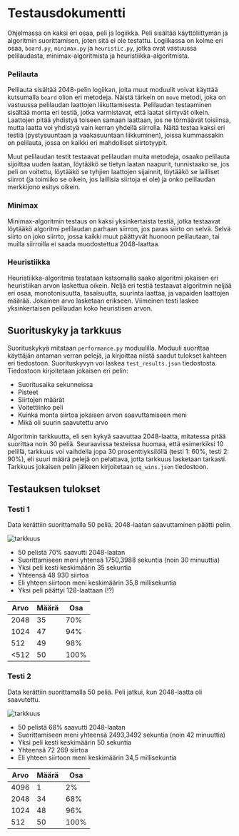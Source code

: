 # Testausdokumentti

Ohjelmassa on kaksi eri osaa, peli ja logiikka. Peli sisältää käyttöliittymän ja algoritmin suorittamisen, joten sitä ei ole testattu. Logiikassa on kolme eri osaa, ```board.py```, ```minimax.py``` ja ```heuristic.py```, jotka ovat vastuussa pelilaudasta, minimax-algoritmista ja heuristiikka-algoritmista.

### Pelilauta
Pelilauta sisältää 2048-pelin logiikan, joita muut moduulit voivat käyttää kutsumalla ```board``` olion eri metodeja. Näistä tärkein on ```move``` metodi, joka on vastuussa pelilaudan laattojen liikuttamisesta. Pelilaudan testaaminen sisältää monta eri testiä, jotka varmistavat, että laatat siirtyvät oikein. Laattojen pitää yhdistyä toiseen samaan laattaan, jos ne törmäävät toisiinsa, mutta laatta voi yhdistyä vain kerran yhdellä siirrolla. Näitä testaa kaksi eri testiä (pystysuuntaan ja vaakasuuntaan liikkuminen), joissa kummassakin on pelilauta, jossa on kaikki eri mahdolliset siirtotyypit.

Muut pelilaudan testit testaavat pelilaudan muita metodeja, osaako pelilauta sijoittaa uuden laatan, löytääkö se tietyn laatan naapurit, tunnistaako se, jos peli on voitettu, löytääkö se tyhjien laattojen sijainnit, löytääkö se lailliset siirrot (ja toimiiko se oikein, jos laillisia siirtoja ei ole) ja onko pelilaudan merkkijono esitys oikein.

### Minimax
Minimax-algoritmin testaus on kaksi yksinkertaista testiä, jotka testaavat löytääkö algoritmi pelilaudan parhaan siirron, jos paras siirto on selvä. Selvä siirto on joko siirrto, jossa kaikki muut päättyvät huonoon pelilautaan, tai muilla siirroilla ei saada muodostettua 2048-laattaa.

### Heuristiikka
Heuristiikka-algoritmia testataan katsomalla saako algoritmi jokaisen eri heuristiikan arvon laskettua oikein. Neljä eri testiä testaavat algoritmin neljää eri osaa, monotonisuutta, tasaisuutta, suurinta laattaa, ja vapaiden laattojen määrää. Jokainen arvo lasketaan erikseen. Viimeinen testi laskee yksinkertaisen pelilaudan koko heuristisen arvon.

## Suorituskyky ja tarkkuus

Suorituskykyä mitataan ```performance.py``` moduulilla. Moduuli suorittaa käyttäjän antaman verran pelejä, ja kirjoittaa niistä saadut tulokset kahteen eri tiedostoon. Suorituskyvyn voi laskea ```test_results.json``` tiedostosta. Tiedostoon kirjoitetaan jokaisen eri pelin:

- Suoritusaika sekunneissa
- Pisteet
- Siirtojen määrät
- Voitettiinko peli
- Kuinka monta siirtoa jokaisen arvon saavuttamiseen meni
- Mikä oli suurin saavutettu arvo

Algoritmin tarkkuutta, eli sen kykyä saavuttaa 2048-laatta, mitatessa pitää suorittaa noin 30 peliä. Seuraavissa testeissa huomaa, että esimerkiksi 10 pelillä, tarkkuus voi vaihdella jopa 30 prosenttiyksilöllä (testi 1: 60%, testi 2: 90%), eli suuri määrä pelejä on pelattava, jotta tarkkuus lasketaan tarkasti. Tarkkuus jokaisen pelin jälkeen kirjoitetaan ```sq_wins.json``` tiedostoon.

## Testauksen tulokset

### Testi 1
Data kerättiin suorittamalla 50 peliä. 2048-laatan saavuttaminen päätti pelin.

![tarkkuus](https://user-images.githubusercontent.com/77693693/157531050-b5cc5a50-5922-4c85-aa6c-313cf72b1d07.svg)

- 50 pelistä 70% saavutti 2048-laatan
- Suorittamiseen meni yhtensä 1750,3988 sekuntia (noin 30 minuuttia)
- Yksi peli kesti keskimäärin 35 sekuntia
- Yhteensä 48 930 siirtoa
- Eli yhteen siirtoon meni keskimäärin 35,8 millisekuntia
- Yksi peli päättyi 128-laattaan (!?)

| Arvo | Määrä | Osa |
|------|-------|-----|
| 2048 | 35    | 70% |
| 1024 | 47    | 94% |
| 512  | 49    | 98% |
| <512 | 50    | 100%|

### Testi 2
Data kerättiin suorittamalla 50 peliä. Peli jatkui, kun 2048-laatta oli saavutettu.

![tarkkuus](https://user-images.githubusercontent.com/77693693/157554400-4f1c7b82-95e0-4fd8-b63c-96d86553f882.svg)

- 50 pelistä 68% saavutti 2048-laatan
- Suorittamiseen meni yhteensä 2493,3492 sekuntia (noin 42 minuuttia)
- Yksi peli kesti keskimäärin 50 sekuntia
- Yhteensä 72 269 siirtoa
- Eli yhteen siirtoon meni keskimäärin 34,5 millisekuntia

| Arvo | Määrä | Osa |
|------|-------|-----|
| 4096 | 1     | 2%  |
| 2048 | 34    | 68% |
| 1024 | 48    | 96% |
|  512 | 50    | 100%|
